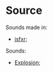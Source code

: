 # Source

Sounds made in:

- [jsfxr](https://sfxr.me/);


Sounds:

- [Explosion](https://sfxr.me/#88ko8gZA2bZd6yhWzdmr56hTPEsqVj4zvzFx3t9aRvnSdz7QRG5hfr25gBDmYMdKoNXiiHPRAU5XdNFoFMHfkSY7uPDbWbfHXDvUV9Bi2EsDahk2GhNNv87zu);
